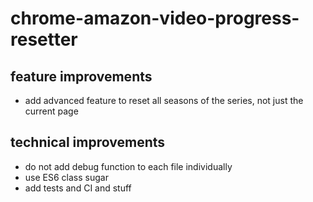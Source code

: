 # chrome-amazon-video-progress-resetter

## feature improvements
- add advanced feature to reset all seasons of the series, not just the current page

## technical improvements
- do not add debug function to each file individually
- use ES6 class sugar
- add tests and CI and stuff